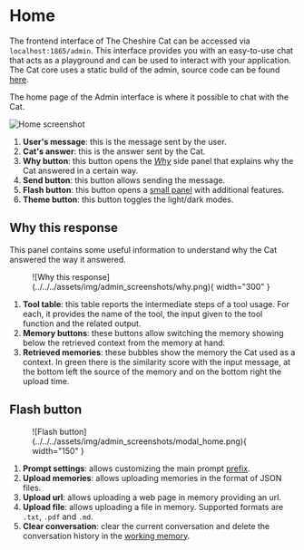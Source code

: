 [//]: # (# &#129526; The Admin Interface)

[//]: # ()
[//]: # (The frontend interface of The Cheshire Cat can be accessed via `localhost:1865/admin`.)

[//]: # (This interface provides users with an easy-to-use chat that acts as a playground and can be used to interact with your application.)

[//]: # (The Cat core uses a static build of the admin, source code can be found [here]&#40;https://github.com/cheshire-cat-ai/admin-vue&#41;.)

[//]: # ()
[//]: # (All the cat's settings are available under this GUI's `Settings` menu.)

# Home

The frontend interface of The Cheshire Cat can be accessed via `localhost:1865/admin`.
This interface provides you with an easy-to-use chat
that acts as a playground and can be used to interact with your application.
The Cat core uses a static build of the admin,
source code can be found [here](https://github.com/cheshire-cat-ai/admin-vue).

The home page of the Admin interface is where it possible to chat with the Cat.

![Home screenshot](../../../assets/img/admin_screenshots/home.png)

1. **User's message**: this is the message sent by the user.
2. **Cat's answer**: this is the answer sent by the Cat.
3. **Why button**: this button opens the [*Why*](#why-this-response) side panel that explains why the Cat answered in a certain way.
4. **Send button**: this button allows sending the message.
5. **Flash button**: this button opens a [small panel](#flash-button) with additional features.
6. **Theme button**: this button toggles the light/dark modes.

## Why this response

This panel contains some useful information to understand why the Cat answered the way it answered.

[//]: # (<div style="text-align: center;">)

[//]: # (<img src="../../../assets/img/admin_screenshots/why.png" alt="Why this response" height="500">)

[//]: # (</div>)

<figure markdown>
  ![Why this response](../../../assets/img/admin_screenshots/why.png){ width="300" }
</figure>

1. **Tool table**: this table reports the intermediate steps of a tool usage. For each, it provides the name of the tool,
the input given to the tool function and the related output.
2. **Memory buttons**: these buttons allow switching the memory showing below the retrieved context from the memory at hand.
3. **Retrieved memories**: these bubbles show the memory the Cat used as a context. In green there is the similarity score with the input message,
at the bottom left the source of the memory and on the bottom right the upload time.

## Flash button

<figure markdown>
  ![Flash button](../../../assets/img/admin_screenshots/modal_home.png){ width="150" }
</figure>

1. **Prompt settings**: allows customizing the main prompt [prefix](../../../cat-components/prompts/main_prompt.md#prefix).
2. **Upload memories**: allows uploading memories in the format of JSON files.
3. **Upload url**: allows uploading a web page in memory providing an url.
4. **Upload file**: allows uploading a file in memory. Supported formats are `.txt`, `.pdf` and `.md`.
5. **Clear conversation**: clear the current conversation and delete the conversation history in the [working memory](../../../cat-components/memory/working_memory.md).
